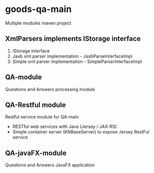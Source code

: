# goods-qa-main
Multiple modules maven project

## XmlParsers implements IStorage interface

1) IStorage interface
2) Jaxb xml parser implementation  - JaxbParseInterfaceImpl
3) Simple xml parser implementation - SimpleParserInterfaceImpl

## QA-module

Questions and Answers processing module

## QA-Restful module

Restful service module for QA-main

- RESTful web services with Java (Jersey / JAX-RS)
- Simple container server (KNBaseServer) to expose Jersey RestFul service

## QA-javaFX-module

Questions and Answers JavaFX application
